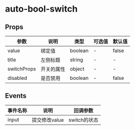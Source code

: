 # auto-bool-switch

## Props

| 参数 | 说明 | 类型 | 可选值 | 默认值 |
|--- | --- | --- | --- | --- |
| value | 绑定值 | boolean | - | false |
| title | 左侧标题 | string | - | - |
| switchProps | 开关的属性 | object |	- | - |
| disabled | 是否禁用 | boolean | - | false |

## Events
| 事件名称 | 说明 |	回调参数 |
|--- | --- | --- |
| input | 提交修改value | switch的状态 |
